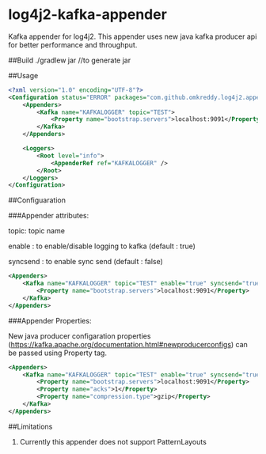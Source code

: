 # log4j2-kafka-appender
Kafka appender for log4j2. This appender uses new java kafka producer api for better performance and throughput. 

##Build
./gradlew jar //to generate jar

##Usage
```xml
<?xml version="1.0" encoding="UTF-8"?>
<Configuration status="ERROR" packages="com.github.omkreddy.log4j2.appender">
	<Appenders>
		<Kafka name="KAFKALOGGER" topic="TEST">
			<Property name="bootstrap.servers">localhost:9091</Property>
		</Kafka>
	</Appenders>

	<Loggers>
		<Root level="info">
			<AppenderRef ref="KAFKALOGGER" />
		</Root>
	</Loggers>
</Configuration>
```
##Configuaration

###Appender attributes:

topic: topic name

enable : to enable/disable logging to kafka (default : true)

syncsend : to enable sync send (default : false)

```xml
<Appenders>
	<Kafka name="KAFKALOGGER" topic="TEST" enable="true" syncsend="true">
		<Property name="bootstrap.servers">localhost:9091</Property>
	</Kafka>
</Appenders>
```

###Appender Properties:

New java producer configaration properties (https://kafka.apache.org/documentation.html#newproducerconfigs) can be passed using Property tag.


```xml
<Appenders>
	<Kafka name="KAFKALOGGER" topic="TEST" enable="true" syncsend="true">
		<Property name="bootstrap.servers">localhost:9091</Property>
		<Property name="acks">1</Property>
 		<Property name="compression.type">gzip</Property>
	</Kafka>
</Appenders>
```

##Limitations
1. Currently this appender does not support PatternLayouts


